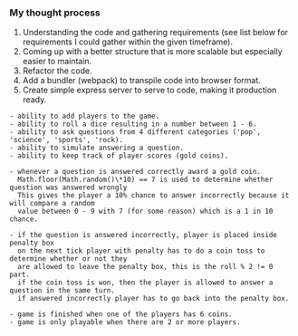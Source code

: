 ### My thought process

1. Understanding the code and gathering requirements (see list below for requirements I could gather within the given timeframe).
2. Coming up with a better structure that is more scalable but especially easier to maintain.
3. Refactor the code.
4. Add a bundler (webpack) to transpile code into browser format.
5. Create simple express server to serve to code, making it production ready.

```
- ability to add players to the game.
- ability to roll a dice resulting in a number between 1 - 6.
- ability to ask questions from 4 different categories ('pop', 'science', 'sports', 'rock).
- ability to simulate answering a question.
- ability to keep track of player scores (gold coins).

- whenever a question is answered correctly award a gold coin.
  Math.floor(Math.random()\*10) == 7 is used to determine whether question was answered wrongly
  This gives the player a 10% chance to answer incorrectly because it will compare a random
  value between 0 - 9 with 7 (for some reason) which is a 1 in 10 chance.

- if the question is answered incorrectly, player is placed inside penalty box
  on the next tick player with penalty has to do a coin toss to determine whether or not they
  are allowed to leave the penalty box, this is the roll % 2 != 0 part.
  if the coin toss is won, then the player is allowed to answer a question in the same turn.
  if answered incorrectly player has to go back into the penalty box.

- game is finished when one of the players has 6 coins.
- game is only playable when there are 2 or more players.
```
